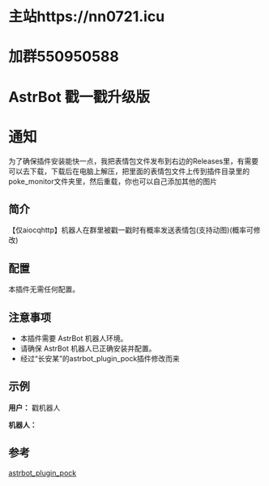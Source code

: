 # 主站https://nn0721.icu

# 加群550950588

# AstrBot 戳一戳升级版

# 通知

为了确保插件安装能快一点，我把表情包文件发布到右边的Releases里，有需要可以去下载，下载后在电脑上解压，把里面的表情包文件上传到插件目录里的poke_monitor文件夹里，然后重载，你也可以自己添加其他的图片

## 简介

【仅aiocqhttp】机器人在群里被戳一戳时有概率发送表情包(支持动图)(概率可修改)

## 配置

本插件无需任何配置。

## 注意事项

*   本插件需要 AstrBot 机器人环境。
*   请确保 AstrBot 机器人已正确安装并配置。
*   经过“长安某”的astrbot_plugin_pock插件修改而来

## 示例

**用户：** 戳机器人

**机器人：** 



## 参考

[astrbot_plugin_pock](https://github.com/zgojin/astrbot_plugin_pock)
